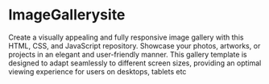 # ImageGallerysite
Create a visually appealing and fully responsive image gallery with this HTML, CSS, and JavaScript repository. Showcase your photos, artworks, or projects in an elegant and user-friendly manner. This gallery template is designed to adapt seamlessly to different screen sizes, providing an optimal viewing experience for users on desktops, tablets etc

